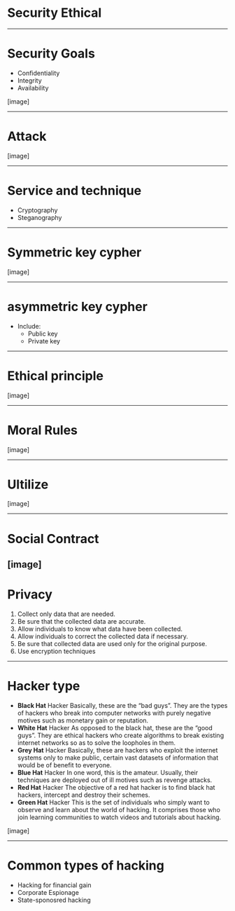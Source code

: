 # Security Ethical
---
# Security Goals
* Confidentiality
* Integrity
* Availability

[image]

---
# Attack

[image]

---
# Service and technique
* Cryptography
* Steganography

---
# Symmetric key cypher

[image]

---
# asymmetric key cypher
* Include:
   * Public key
   * Private key

----
# Ethical principle

[image]

----
# Moral Rules

[image]

----
# Ultilize

[image]

---
# Social Contract

[image]
----
# Privacy
1. Collect only data that are needed.
2. Be sure that the collected data are accurate.
3. Allow individuals to know what data have been collected.
4. Allow individuals to correct the collected data if necessary.
5. Be sure that collected data are used only for the original purpose.
6. Use encryption techniques

----
# Hacker type
* **Black Hat** Hacker Basically, these are the “bad guys”. They are the types of hackers who break into computer networks with purely negative motives such as monetary gain or reputation.
* **White Hat** Hacker As opposed to the black hat, these are the “good guys”. They are ethical hackers who create algorithms to break existing internet networks so as to solve the loopholes in them.
* **Grey Hat** Hacker Basically, these are hackers who exploit the internet systems only to make public, certain vast datasets of information that would be of benefit to everyone. 
* **Blue Hat** Hacker In one word, this is the amateur. Usually, their techniques are deployed out of ill motives such as revenge attacks.
* **Red Hat** Hacker The objective of a red hat hacker is to find black hat hackers, intercept and destroy their schemes.
* **Green Hat** Hacker This is the set of individuals who simply want to observe and learn about the world of hacking. It comprises those who join learning communities to watch videos and tutorials about hacking.

[image]

---
# Common types of hacking
* Hacking for financial gain
* Corporate Espionage
* State-sponosred hacking
